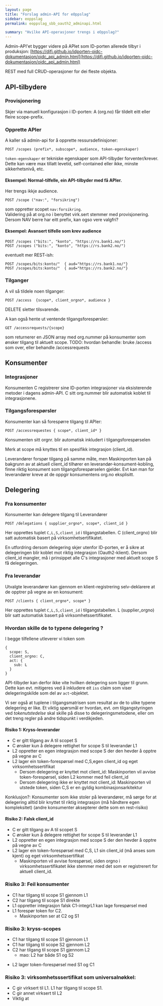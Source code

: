 ```yaml
---
layout: page
title: "Forslag admin-API for eOppslag"
sidebar: eoppslag
permalink: eoppslag_sbb_oauth2_adminapi.html

summary: "Hvilke API-operasjoner trengs i eOppslag?"
---
```


Admin-API'et bygger videre på APIet som ID-porten allerede tilbyr i produksjon: [https://difi.github.io/idporten-oidc-dokumentasjon/oidc_api_admin.html](https://difi.github.io/idporten-oidc-dokumentasjon/oidc_api_admin.html)

REST med full CRUD-operasjoner for dei fleste objekta.

## API-tilbydere


### Provisjonering

Skjer via manuell konfigurasjon i ID-porten:
A (org.no) får tildelt eitt eller fleire scope-prefix.

### Opprette APIer

A kaller så admin-api for å opprette ressursdefinisjoner:

```
POST /scopes (prefix*, subscope*, audience, token-egenskaper)
```

`token-egenskaper` er tekniske egenskaper som API-tilbyder forventer/krever. Dette kan være max tillatt levetid, self-contained eller ikke, minste sikkerhetsnivå, etc.

#### Eksempel: Normal-tilfelle, ein API-tilbyder med få APIer.
Her trengs ikkje audience.
```
POST /scope ("nav:", "forsikring")    
```
som oppretter scopet `nav:forsikring`.   
Validering på at org.no i benyttet virk.sert stemmer med provisjonering.
Dersom NAV berre har eitt prefix, kan ogso vere valgfri?

#### Eksempel: Avansert tilfelle som krev audience
```
POST /scopes ("bits:", "konto", "https://rs.bank1.no/")
POST /scopes ("bits:", "konto", "https://rs.bank2.no/")
```
eventuelt mer REST-ish:
```
POST /scopes/bits:konto/"  { aud="https://rs.bank1.no/"}
POST /scopes/bits:konto/"  { aud="https://rs.bank2.no/"}
```


### Tilganger

A vil så tildele noen tilganger:
```
POST /access  {scope*, client_orgno*, audience }
```
DELETE sletter tilsvarende.

A kan også hente ut ventende tilgangsforespørsler:
```
GET /accessrequests/{scope}
```
som returnerer en JSON array med org.nummer på konsumenter som ønsker tilgang til aktuelt scope.  TODO: hvordan behandle: bruke /access som over, eller behandle /accessrequests



## Konsumenter

### Integrasjoner
Konsumenten C registrerer sine ID-porten integrasjoner via eksisterende metoder i dagens admin-API.  C sitt org.nummer blir automatisk koblet til integrasjonene.

### Tilgangsforespørsler

Konsumenter kan så forespørre tilgang til APIer:
```
POST /accessrequestes { scope*, client_id* }
```
Konsumenten sitt orgnr. blir automatisk inkludert i tilgangsforespørselen

Merk at scope må knyttes til en spesifikk integrasjon (client_id).

Leverandører forspør tilgang på samme måte, men Maskinporten kan på bakgrunn av at aktuell client_id tilhører en leverandør-konsument-kobling, finne riktig konsument som tilgangsforespørselen gjelder. Evt kan man for leverandører kreve at de oppgir konsumentens org.no eksplisitt.

## Delegering

### Fra konsumenter
Konsumenter kan delegere tilgang til Leverandører
```
POST /delegations { supplier_orgno*, scope*, client_id }
```
Her opprettes tuplet `C,L,S,client_id` i tilgangstabellen.  C (client_orgno) blir satt  automatisk basert på virksomhetsertifikatet.

En utfordring dersom delegering skjer utenfor ID-porten, er å sikre at delegeringen blir koblet mot riktig integrasjon (Oauth2-klient). Dersom client_id mangler, må i prinsippet alle C's integrasjoner med aktuelt scope S få delegeringen.

### Fra leverandør
Utvalgte leverandører kan gjennom en klient-registrering selv-deklarere at de opptrer på vegne av en konsument:
```
POST /clients { client_orgno*, scope* }
```
Her opprettes tuplet `C,L,S,client_id` i tilgangstabellen.  L (supplier_orgno) blir satt automatisk basert på virksomhetssertifikatet.

### Hvordan skille de to typene delegering ?
I begge tilfellene utleverer vi token som
```
{
  scope: S,
  client_orgno: C,
  act: {
    sub: L
  }   
}
```
API-tilbyder kan derfor ikke vite hvilken delegering som ligger til grunn.  Dette kan evt. mitigeres ved å inkludere eit `iss` claim som viser delegeringskilde som del av `act`-objektet.

Vi ser også at tuplene i tilgangsmatrisen som resultat av de to ulike typene delegering er like.  Et viktig spørsmål er hvordan, evt. *om* tilgangstyringen ved *tokenutstedelse* skal skille på disse to delegeringsmetodene, eller om det treng regler på andre tidspunkt i verdikjeden.

#### Risiko 1: Kryss-leverandør

* C er gitt tilgang av A til scopet S
* C ønsker kun å delegere rettighet for scope S til leverandør L1
* L2 oppretter en egen integrasjon med scope S der den hevder å opptre på vegne av C
* L2 lager ein token-forespørsel med C,S,egen client_id og eget virksomhetssertifikat
  - Dersom delegering er knyttet mot client_id: Maskinporten vil avvise token-forespørsel, siden L2 kommer med feil client_id
  - Dersom delegering ikke er knyttet mot client_id: Maskinporten vil utstede token, siden C,S er en gyldig kombinasjonsarkitektur

Konklusjon?: Konsumenter som ikke stoler på leverandører, må sørge for at delegering alltid blir knyttet til riktig integrasjon (må håndtere egen kompleksitet)   (andre konsumenter aksepterer dette som en rest-risiko)

#### Risiko 2: Falsk client_id

* C er gitt tilgang av A til scopet S
* C ønsker kun å delegere rettighet for scope S til leverandør L1
* L2 oppretter en egen integrasjon med scope S der den hevder å opptre på vegne av C
* L2 lager ein token-forespørsel med C,S, L1 sin client_id (må anses som kjent) og eget virksomhetssertifikat
  - Maskinporten vil avvise forespørsel, siden orgno i virksomhetssertifikatet ikke stemmer med det som er registrerert for aktuell client_id.

### Risiko 3: Feil konsumenter

* C1 har tilgang til scope S1 gjennom L1
* C2 har tilgang til scope S1 direkte
* L1 oppretter integrasjon falsk C1-integrL1 kan lage forespørsel med  
* L1 forespør token for C2.
  - Maskinporten ser at C2 og S1

### Risiko 3: kryss-scopes

* C1 har tilgang til scope S1 gjennom L1
* C1 har tilgang til scope S2 gjennom L2
* C2 har tilgang til scope S1 gjennom L2
  - mao: L2 har både S1 og S2
- L2 lager token-forespørsel med S1 og C1



### Risiko 3: virksomhetsssertifikat som universalnøkkel:

* C gir virksert til L1.  L1 har tilgang til scope S1.
* C gir annet virksert til L2
* Viktig at
